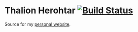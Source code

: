# Thalion Herohtar [![Build Status](https://travis-ci.org/Herohtar/thalion-herohtar.svg?branch=master)](https://travis-ci.org/Herohtar/thalion-herohtar)

Source for my [personal website](https://herohtar.com).

